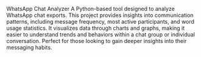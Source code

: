 WhatsApp Chat Analyzer
A Python-based tool designed to analyze WhatsApp chat exports. This project provides insights into communication patterns, including message frequency, most active participants, and word usage statistics. It visualizes data through charts and graphs, making it easier to understand trends and behaviors within a chat group or individual conversation. Perfect for those looking to gain deeper insights into their messaging habits.
